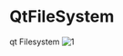 # QtFileSystem
qt Filesystem
![1](https://user-images.githubusercontent.com/78494317/192826005-ee99ba64-4952-4c5c-b7a8-ccf704d55998.png)
